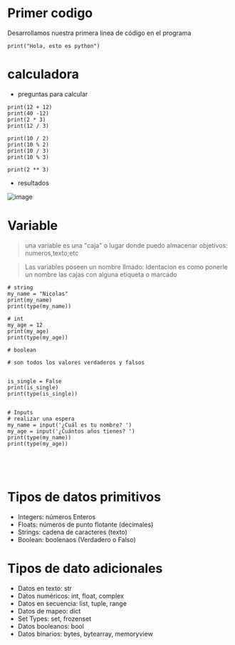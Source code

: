 # Primer codigo 

Desarrollamos nuestra primera linea de código en el programa

```
print("Hola, esto es python")
```

# calculadora

* preguntas para calcular 
```
print(12 + 12)
print(40 -12)
print(2 * 3)
print(12 / 3)

print(10 / 2)
print(10 % 2)
print(10 / 3)
print(10 % 3)

print(2 ** 3)
```
* resultados

![image](https://user-images.githubusercontent.com/72534486/224893621-d7e3c34f-02b9-4167-8380-21920e944da4.png)

# Variable 


> una variable es una "caja" o lugar donde puedo almacenar objetivos: numeros,texto;etc

> Las variables poseen un nombre llmado: Identacion
>es como ponerle un nombre  las cajas con alguna etiqueta o marcado 



```
# string
my_name = "Nicolas"
print(my_name)
print(type(my_name))

# int
my_age = 12
print(my_age)
print(type(my_age))

# boolean

# son todos los valores verdaderos y falsos  


is_single = False
print(is_single)
print(type(is_single))


# Inputs
# realizar una espera 
my_name = input('¿Cuál es tu nombre? ')
my_age = input('¿Cuántos años tienes? ')
print(type(my_name))
print(type(my_age))





```


# Tipos de datos primitivos
* Integers: números Enteros
* Floats: números de punto flotante (decimales)
* Strings: cadena de caracteres (texto)
* Boolean: boolenaos (Verdadero o Falso)

# Tipos de dato adicionales
* Datos en texto: str
* Datos numéricos: int, float, complex
* Datos en secuencia: list, tuple, range
* Datos de mapeo: dict
* Set Types: set, frozenset
* Datos booleanos: bool
* Datos binarios: bytes, bytearray, memoryview

